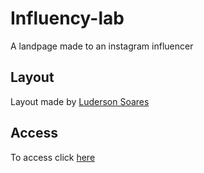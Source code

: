 # Influency-lab

A landpage made to an instagram influencer

## Layout

Layout made by [Luderson Soares](https://www.instagram.com/luderson_soares/) 

## Access

To access click [here](https://samuel-alves21.github.io/influency-lap/)
